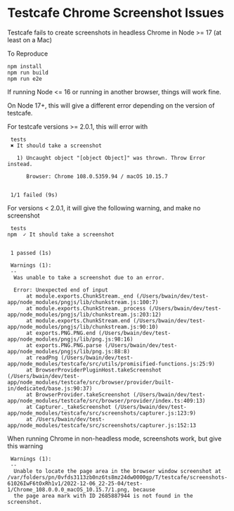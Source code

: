 # Testcafe Chrome Screenshot Issues

Testcafe fails to create screenshots in headless Chrome in Node >= 17 (at least on a Mac)

To Reproduce

```
npm install
npm run build
npm run e2e
```

If running Node <= 16 or running in another browser, things will work fine. 

On Node 17+, this will give a different error depending on the version of testcafe.

For testcafe versions >= 2.0.1, this will error with

```
 tests
 ✖ It should take a screenshot

   1) Uncaught object "[object Object]" was thrown. Throw Error instead.

      Browser: Chrome 108.0.5359.94 / macOS 10.15.7


 1/1 failed (9s)
```

For versions < 2.0.1, it will give the following warning, and make no screenshot

```
 tests
npm  ✓ It should take a screenshot


 1 passed (1s)

 Warnings (1):
 --
  Was unable to take a screenshot due to an error.

  Error: Unexpected end of input
      at module.exports.ChunkStream._end (/Users/bwain/dev/test-app/node_modules/pngjs/lib/chunkstream.js:100:7)
      at module.exports.ChunkStream._process (/Users/bwain/dev/test-app/node_modules/pngjs/lib/chunkstream.js:203:12)
      at module.exports.ChunkStream.end (/Users/bwain/dev/test-app/node_modules/pngjs/lib/chunkstream.js:90:10)
      at exports.PNG.PNG.end (/Users/bwain/dev/test-app/node_modules/pngjs/lib/png.js:98:16)
      at exports.PNG.PNG.parse (/Users/bwain/dev/test-app/node_modules/pngjs/lib/png.js:88:8)
      at readPng (/Users/bwain/dev/test-app/node_modules/testcafe/src/utils/promisified-functions.js:25:9)
      at BrowserProviderPluginHost.takeScreenshot (/Users/bwain/dev/test-app/node_modules/testcafe/src/browser/provider/built-in/dedicated/base.js:90:37)
      at BrowserProvider.takeScreenshot (/Users/bwain/dev/test-app/node_modules/testcafe/src/browser/provider/index.ts:409:13)
      at Capturer._takeScreenshot (/Users/bwain/dev/test-app/node_modules/testcafe/src/screenshots/capturer.js:123:9)
      at /Users/bwain/dev/test-app/node_modules/testcafe/src/screenshots/capturer.js:152:13
```

When running Chrome in non-headless mode, screenshots work, but give this warning

```
 Warnings (1):
 --
  Unable to locate the page area in the browser window screenshot at /var/folders/pn/0vfds3113zb0nz6ts8mz24dw0000gp/T/testcafe/screenshots-61026IwF6tOxRh1v1/2022-12-06_22-25-04/test-1/Chrome_108.0.0.0_macOS_10.15.7/1.png, because
  the page area mark with ID 2685887944 is not found in the screenshot.
```